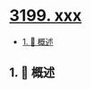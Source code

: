 # [3199. xxx](https://github.com/Tdahuyou/TNotes.leetcode/tree/main/notes/3199.%20xxx)

<!-- region:toc -->

- [1. 📝 概述](#1--概述)

<!-- endregion:toc -->

## 1. 📝 概述
